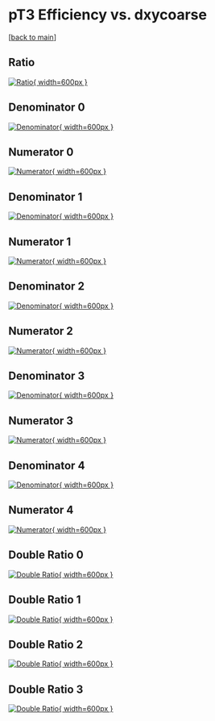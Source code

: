 # pT3 Efficiency vs. dxycoarse

[[back to main](./)]



## Ratio

[![Ratio](../mtv/var/pT3_xtr_321_0_eff_dxycoarse.png){ width=600px }](../mtv/var/pT3_xtr_321_0_eff_dxycoarse.pdf)

## Denominator 0

[![Denominator](../mtv/den/pT3_xtr_321_0_eff_dxycoarse_den0.png){ width=600px }](../mtv/den/pT3_xtr_321_0_eff_dxycoarse_den0.pdf)

## Numerator 0

[![Numerator](../mtv/num/pT3_xtr_321_0_eff_dxycoarse_num0.png){ width=600px }](../mtv/num/pT3_xtr_321_0_eff_dxycoarse_num0.pdf)

## Denominator 1

[![Denominator](../mtv/den/pT3_xtr_321_0_eff_dxycoarse_den1.png){ width=600px }](../mtv/den/pT3_xtr_321_0_eff_dxycoarse_den1.pdf)

## Numerator 1

[![Numerator](../mtv/num/pT3_xtr_321_0_eff_dxycoarse_num1.png){ width=600px }](../mtv/num/pT3_xtr_321_0_eff_dxycoarse_num1.pdf)

## Denominator 2

[![Denominator](../mtv/den/pT3_xtr_321_0_eff_dxycoarse_den2.png){ width=600px }](../mtv/den/pT3_xtr_321_0_eff_dxycoarse_den2.pdf)

## Numerator 2

[![Numerator](../mtv/num/pT3_xtr_321_0_eff_dxycoarse_num2.png){ width=600px }](../mtv/num/pT3_xtr_321_0_eff_dxycoarse_num2.pdf)

## Denominator 3

[![Denominator](../mtv/den/pT3_xtr_321_0_eff_dxycoarse_den3.png){ width=600px }](../mtv/den/pT3_xtr_321_0_eff_dxycoarse_den3.pdf)

## Numerator 3

[![Numerator](../mtv/num/pT3_xtr_321_0_eff_dxycoarse_num3.png){ width=600px }](../mtv/num/pT3_xtr_321_0_eff_dxycoarse_num3.pdf)

## Denominator 4

[![Denominator](../mtv/den/pT3_xtr_321_0_eff_dxycoarse_den4.png){ width=600px }](../mtv/den/pT3_xtr_321_0_eff_dxycoarse_den4.pdf)

## Numerator 4

[![Numerator](../mtv/num/pT3_xtr_321_0_eff_dxycoarse_num4.png){ width=600px }](../mtv/num/pT3_xtr_321_0_eff_dxycoarse_num4.pdf)

## Double Ratio 0

[![Double Ratio](../mtv/ratio/pT3_xtr_321_0_eff_dxycoarse_ratio0.png){ width=600px }](../mtv/ratio/pT3_xtr_321_0_eff_dxycoarse_ratio0.pdf)

## Double Ratio 1

[![Double Ratio](../mtv/ratio/pT3_xtr_321_0_eff_dxycoarse_ratio1.png){ width=600px }](../mtv/ratio/pT3_xtr_321_0_eff_dxycoarse_ratio1.pdf)

## Double Ratio 2

[![Double Ratio](../mtv/ratio/pT3_xtr_321_0_eff_dxycoarse_ratio2.png){ width=600px }](../mtv/ratio/pT3_xtr_321_0_eff_dxycoarse_ratio2.pdf)

## Double Ratio 3

[![Double Ratio](../mtv/ratio/pT3_xtr_321_0_eff_dxycoarse_ratio3.png){ width=600px }](../mtv/ratio/pT3_xtr_321_0_eff_dxycoarse_ratio3.pdf)

